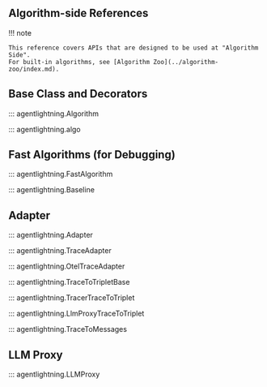 ## Algorithm-side References

!!! note

    This reference covers APIs that are designed to be used at "Algorithm Side".
    For built-in algorithms, see [Algorithm Zoo](../algorithm-zoo/index.md).

## Base Class and Decorators

::: agentlightning.Algorithm

::: agentlightning.algo

## Fast Algorithms (for Debugging)

::: agentlightning.FastAlgorithm

::: agentlightning.Baseline

## Adapter

::: agentlightning.Adapter

::: agentlightning.TraceAdapter

::: agentlightning.OtelTraceAdapter

::: agentlightning.TraceToTripletBase

::: agentlightning.TracerTraceToTriplet

::: agentlightning.LlmProxyTraceToTriplet

::: agentlightning.TraceToMessages

## LLM Proxy

::: agentlightning.LLMProxy
